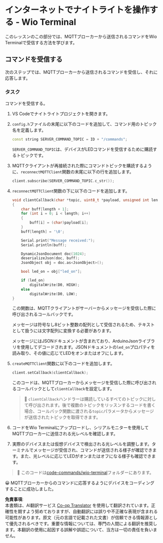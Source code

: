 <!--
CO_OP_TRANSLATOR_METADATA:
{
  "original_hash": "6754c915dae64ba70fcd5e52c37f3adf",
  "translation_date": "2025-08-24T23:12:59+00:00",
  "source_file": "1-getting-started/lessons/4-connect-internet/wio-terminal-commands.md",
  "language_code": "ja"
}
-->
# インターネットでナイトライトを操作する - Wio Terminal

このレッスンのこの部分では、MQTTブローカーから送信されるコマンドをWio Terminalで受信する方法を学びます。

## コマンドを受信する

次のステップでは、MQTTブローカーから送信されるコマンドを受信し、それに応答します。

### タスク

コマンドを受信する。

1. VS Codeでナイトライトプロジェクトを開きます。

1. `config.h`ファイルの末尾に以下のコードを追加して、コマンド用のトピック名を定義します。

    ```cpp
    const string SERVER_COMMAND_TOPIC = ID + "/commands";
    ```

    `SERVER_COMMAND_TOPIC`は、デバイスがLEDコマンドを受信するために購読するトピックです。

1. MQTTクライアントが再接続された際にコマンドトピックを購読するように、`reconnectMQTTClient`関数の末尾に以下の行を追加します。

    ```cpp
    client.subscribe(SERVER_COMMAND_TOPIC.c_str());
    ```

1. `reconnectMQTTClient`関数の下に以下のコードを追加します。

    ```cpp
    void clientCallback(char *topic, uint8_t *payload, unsigned int length)
    {
        char buff[length + 1];
        for (int i = 0; i < length; i++)
        {
            buff[i] = (char)payload[i];
        }
        buff[length] = '\0';
    
        Serial.print("Message received:");
        Serial.println(buff);
    
        DynamicJsonDocument doc(1024);
        deserializeJson(doc, buff);
        JsonObject obj = doc.as<JsonObject>();
    
        bool led_on = obj["led_on"];
    
        if (led_on)
            digitalWrite(D0, HIGH);
        else
            digitalWrite(D0, LOW);
    }
    ```

    この関数は、MQTTクライアントがサーバーからメッセージを受信した際に呼び出されるコールバックです。

    メッセージは符号なし8ビット整数の配列として受信されるため、テキストとして扱うには文字配列に変換する必要があります。

    メッセージにはJSONドキュメントが含まれており、ArduinoJsonライブラリを使用してデコードされます。JSONドキュメントの`led_on`プロパティを読み取り、その値に応じてLEDをオンまたはオフにします。

1. `createMQTTClient`関数に以下のコードを追加します。

    ```cpp
    client.setCallback(clientCallback);
    ```

    このコードは、MQTTブローカーからメッセージを受信した際に呼び出されるコールバックとして`clientCallback`を設定します。

    > 💁 `clientCallback`ハンドラーは購読しているすべてのトピックに対して呼び出されます。後で複数のトピックをリッスンするコードを書く場合、コールバック関数に渡される`topic`パラメータからメッセージが送信されたトピックを取得できます。

1. コードをWio Terminalにアップロードし、シリアルモニターを使用してMQTTブローカーに送信される光レベルを確認します。

1. 実際のデバイスまたは仮想デバイスで検出される光レベルを調整します。ターミナルでメッセージが受信され、コマンドが送信される様子が確認できます。また、光レベルに応じてLEDがオンまたはオフになる様子も確認できます。

> 💁 このコードは[code-commands/wio-terminal](../../../../../1-getting-started/lessons/4-connect-internet/code-commands/wio-terminal)フォルダーにあります。

😀 MQTTブローカーからのコマンドに応答するようにデバイスをコーディングすることに成功しました。

**免責事項**:  
本書類は、AI翻訳サービス [Co-op Translator](https://github.com/Azure/co-op-translator) を使用して翻訳されています。正確性を期すよう努めておりますが、自動翻訳には誤りや不正確な表現が含まれる可能性があります。原文（元の言語で記載された文書）が信頼できる情報源として優先されるべきです。重要な情報については、専門の人間による翻訳を推奨します。本翻訳の使用に起因する誤解や誤認について、当方は一切の責任を負いません。